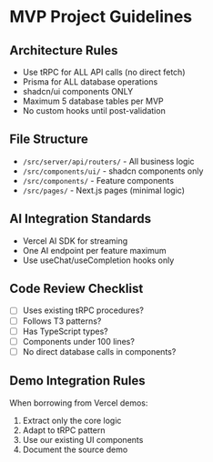 # MVP Project Guidelines

## Architecture Rules
- Use tRPC for ALL API calls (no direct fetch)
- Prisma for ALL database operations
- shadcn/ui components ONLY
- Maximum 5 database tables per MVP
- No custom hooks until post-validation

## File Structure
- `/src/server/api/routers/` - All business logic
- `/src/components/ui/` - shadcn components only
- `/src/components/` - Feature components
- `/src/pages/` - Next.js pages (minimal logic)

## AI Integration Standards
- Vercel AI SDK for streaming
- One AI endpoint per feature maximum
- Use useChat/useCompletion hooks only

## Code Review Checklist
- [ ] Uses existing tRPC procedures?
- [ ] Follows T3 patterns?
- [ ] Has TypeScript types?
- [ ] Components under 100 lines?
- [ ] No direct database calls in components?

## Demo Integration Rules
When borrowing from Vercel demos:
1. Extract only the core logic
2. Adapt to tRPC pattern
3. Use our existing UI components
4. Document the source demo